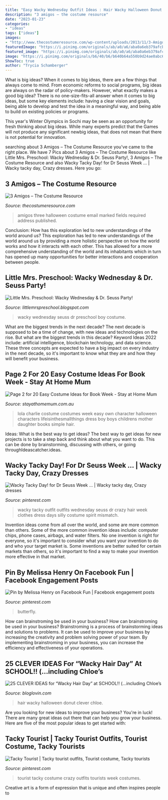 ```yaml
---
title: "Easy Wacky Wednesday Outfit Ideas : Hair Wacky Halloween Donut Clever Chloe"
description: "3 amigos – the costume resource"
date: "2023-01-23"
categories:
- "ideas"
tags: ["ideas"]
images:
- "http://www.thecostumeresource.com/wp-content/uploads/2013/11/3-Amigos.jpg"
featuredImage: "https://i.pinimg.com/originals/ab/a0/a6/aba0a6eb379afcb859ce5dee2590ad14.jpg"
featured_image: "https://i.pinimg.com/originals/ab/a0/a6/aba0a6eb379afcb859ce5dee2590ad14.jpg"
image: "https://i.pinimg.com/originals/b6/40/b6/b640b64a550b9d24ae0abc606f9243df.jpg"
ShowToc: true
author: "Trycia Schamberger"
---
```



What is big ideas?
When it comes to big ideas, there are a few things that always come to mind. From economic reforms to social programs, big ideas are always on the radar of policy-makers. However, what exactly makes a good big idea?
There is no one-size-fits-all answer when it comes to big ideas, but some key elements include: having a clear vision and goals, being able to develop and test the idea in a meaningful way, and being able to build on existing policies or programs.

This year's Winter Olympics in Sochi may be seen as an opportunity for fresh thinking about big ideas. While many experts predict that the Games will not produce any significant newbig ideas, that does not mean that there is not potential for innovation.

	

		
searching about 3 Amigos – The Costume Resource you've came to the right place. We have 7 Pics about 3 Amigos – The Costume Resource like Little Mrs. Preschool: Wacky Wednesday &amp; Dr. Seuss Party!, 3 Amigos – The Costume Resource and also Wacky Tacky Day! for Dr Seuss Week … | Wacky tacky day, Crazy dresses. Here you go:
		
    
## 3 Amigos – The Costume Resource

<img loading=lazy src="http://www.thecostumeresource.com/wp-content/uploads/2013/11/3-Amigos.jpg" onerror="this.onerror=null;this.src='https://tse4.mm.bing.net/th?id=OIP.rxUj1Dd5PqPsv-YwW0mW8gHaLH&amp;pid=15.1';" alt="3 Amigos – The Costume Resource">

_Source: thecostumeresource.com_

>amigos three halloween costume email marked fields required address published. 

	

Conclusion: How has this exploration led to new understandings of the world around us?
This exploration has led to new understandings of the world around us by providing a more holistic perspective on how the world works and how it interacts with each other. This has allowed for a more comprehensive understanding of the world and its inhabitants which in turn has opened up many opportunities for better interactions and cooperation between people.

    
## Little Mrs. Preschool: Wacky Wednesday &amp; Dr. Seuss Party!

<img loading=lazy src="http://4.bp.blogspot.com/-Xy-CwNwU7Jc/U2AsciTSEZI/AAAAAAAABLY/X-CBoUiD6cE/s1600/image037.jpg" onerror="this.onerror=null;this.src='https://tse2.mm.bing.net/th?id=OIP.ThL3LS6wDR1qCSedfV2xaAHaJ4&amp;pid=15.1';" alt="Little Mrs. Preschool: Wacky Wednesday &amp; Dr. Seuss Party!">

_Source: littlemrspreschool.blogspot.com_

>wacky wednesday seuss dr preschool boy costume. 

	

What are the biggest trends in the next decade?
The next decade is supposed to be a time of change, with new ideas and technologies on the rise. But what are the biggest trends in this decade? Keyword Ideas 2022 include: artificial intelligence, blockchain technology, and data science. These three concepts are expected to have a big impact on every industry in the next decade, so it's important to know what they are and how they will benefit your business.

    
## Page 2 For 20 Easy Costume Ideas For Book Week - Stay At Home Mum

<img loading=lazy src="https://www.stayathomemum.com.au/wp-content/uploads/2016/08/18.jpg" onerror="this.onerror=null;this.src='https://tse4.mm.bing.net/th?id=OIP.aDkN9xrAbFkKC0mtDcIcpwAAAA&amp;pid=15.1';" alt="Page 2 for 20 Easy Costume Ideas for Book Week - Stay at Home Mum">

_Source: stayathomemum.com.au_

>lola charlie costume costumes week easy own character halloween characters lifeisinthesmallthings dress boy boys childrens mother daughter books simple hair. 

	

Ideas: What is the best way to get ideas?
The best way to get ideas for new projects is to take a step back and think about what you want to do. This can be done by brainstorming, discussing with others, or going throughIdeascatcher.ideas.

    
## Wacky Tacky Day! For Dr Seuss Week … | Wacky Tacky Day, Crazy Dresses

<img loading=lazy src="https://i.pinimg.com/originals/ab/a0/a6/aba0a6eb379afcb859ce5dee2590ad14.jpg" onerror="this.onerror=null;this.src='https://tse3.mm.bing.net/th?id=OIP.4FDLek2UWBVl5Ma3cwCgRgHaLI&amp;pid=15.1';" alt="Wacky Tacky Day! for Dr Seuss Week … | Wacky tacky day, Crazy dresses">

_Source: pinterest.com_

>wacky tacky outfit outfits wednesday seuss dr crazy hair week clothes dress days silly costume spirit mismatch. 

	

Invention ideas come from all over the world, and some are more common than others. Some of the more common invention ideas include: computer chips, phone cases, airbags, and water filters. No one invention is right for everyone, so it's important to consider what you want your invention to do and who your target market is. Some inventions are better suited for certain markets than others, so it's important to find a way to make your invention more effective in that market.

    
## Pin By Melissa Henry On Facebook Fun | Facebook Engagement Posts

<img loading=lazy src="https://i.pinimg.com/originals/b6/40/b6/b640b64a550b9d24ae0abc606f9243df.jpg" onerror="this.onerror=null;this.src='https://tse3.mm.bing.net/th?id=OIP.bprrDIOJI-v5jSX3sCL1ZAHaHa&amp;pid=15.1';" alt="Pin by Melissa Henry on Facebook Fun | Facebook engagement posts">

_Source: pinterest.com_

>butterfly. 

	

How can brainstroming be used in your business?
How can brainstroming be used in your business? Brainstroming is a process of brainstorming ideas and solutions to problems. It can be used to improve your business by increasing the creativity and problem solving power of your team. By implementing brainstroming in your business, you can increase the efficiency and effectiveness of your operations.

    
## 25 CLEVER IDEAS For “Wacky Hair Day” At SCHOOL!! (…including Chloe’s

<img loading=lazy src="http://www.makeit-loveit.com/wp-content/uploads/2016/09/wacky-hair-donut-hair-1.jpg" onerror="this.onerror=null;this.src='https://tse3.mm.bing.net/th?id=OIP.XjPKFwkiyoNG0Kr9IlWR3AHaLH&amp;pid=15.1';" alt="25 CLEVER IDEAS for “Wacky Hair Day” at SCHOOL!! (…including Chloe’s">

_Source: bloglovin.com_

>hair wacky halloween donut clever chloe. 

	

Are you looking for new ideas to improve your business? You're in luck! There are many great ideas out there that can help you grow your business. Here are five of the most popular ideas to get started with:

    
## Tacky Tourist | Tacky Tourist Outfits, Tourist Costume, Tacky Tourists

<img loading=lazy src="https://i.pinimg.com/736x/3a/93/37/3a93376cc25e6bc59c3582ede25c62b9.jpg" onerror="this.onerror=null;this.src='https://tse2.mm.bing.net/th?id=OIP.wWJoobPaVdV4FjRvpQaplgHaJ3&amp;pid=15.1';" alt="Tacky Tourist | Tacky tourist outfits, Tourist costume, Tacky tourists">

_Source: pinterest.com_

>tourist tacky costume crazy outfits tourists week costumes. 

	

Creative art is a form of expression that is unique and often inspires people to

